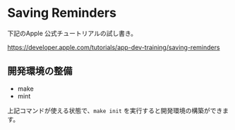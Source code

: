 # Saving Reminders
下記のApple 公式チュートリアルの試し書き。

https://developer.apple.com/tutorials/app-dev-training/saving-reminders


## 開発環境の整備
* make
* mint

上記コマンドが使える状態で、```make init``` を実行すると開発環境の構築ができます。
